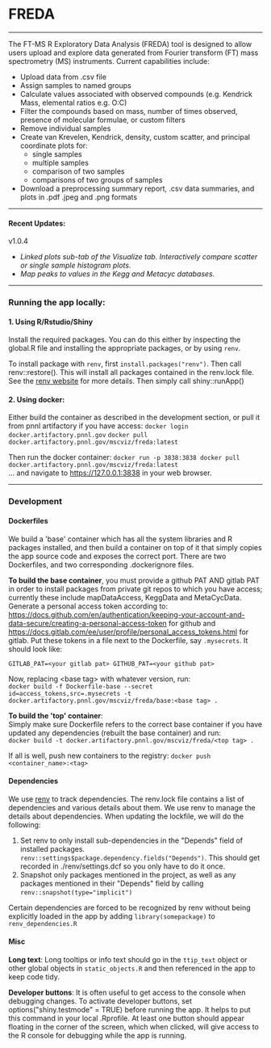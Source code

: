 # FREDA

***

The FT-MS R Exploratory Data Analysis (FREDA) tool is designed to allow users upload and explore data generated from Fourier transform (FT) mass spectrometry (MS) instruments. Current capabilities include:

* Upload data from .csv file  
* Assign samples to named groups
* Calculate values associated with observed compounds (e.g. Kendrick Mass, elemental ratios e.g. O:C)
* Filter the compounds based on mass, number of times observed, presence of molecular formulae, or custom filters
* Remove individual samples
* Create van Krevelen, Kendrick, density, custom scatter, and principal coordinate plots for:  
  * single samples
  * multiple samples
  * comparison of two samples
  * comparisons of two groups of samples
* Download a preprocessing summary report, .csv data summaries, and plots in .pdf .jpeg and .png formats

***

#### **Recent Updates:**
  v1.0.4
  * *Linked plots sub-tab of the Visualize tab.  Interactively compare scatter or single sample histogram plots.*
  * *Map peaks to values in the Kegg and Metacyc databases.*
  
***

### Running the app locally:

#### 1.  Using R/Rstudio/Shiny
Install the required packages.  You can do this either by inspecting the global.R file and installing the appropriate packages, or by using `renv`.

To install package with `renv`, first `install.packages("renv")`.  Then call renv::restore().  This will install all packages contained in the renv.lock file.  See the [renv website](https://rstudio.github.io/renv/articles/renv.html) for more details.
Then simply call shiny::runApp()

#### 2.  Using docker:

Either build the container as described in the development section, or pull it from pnnl artifactory if you have access:
`docker login docker.artifactory.pnnl.gov`
`docker pull docker.artifactory.pnnl.gov/mscviz/freda:latest`

Then run the docker container:  `docker run -p 3838:3838 docker pull docker.artifactory.pnnl.gov/mscviz/freda:latest`  
... and navigate to https://127.0.0.1:3838 in your web browser.

***

### **Development**

#### **Dockerfiles**

We build a 'base' container which has all the system libraries and R packages installed, and then build a container on top of it that simply copies the app source code and exposes the correct port.  There are two Dockerfiles, and two corresponding .dockerignore files.

**To build the base container**, you must provide a github PAT AND gitlab PAT in order to install packages from private git repos to which you have access; currently these include mapDataAccess, KeggData and MetaCycData. Generate a personal access token according to:  https://docs.github.com/en/authentication/keeping-your-account-and-data-secure/creating-a-personal-access-token for github and https://docs.gitlab.com/ee/user/profile/personal_access_tokens.html for gitlab.  Put these tokens in a file next to the Dockerfile, say `.mysecrets`.  It should look like:

`
GITLAB_PAT=<your gitlab pat>
GITHUB_PAT=<your github pat>
`

Now, replacing &lt;base tag&gt; with whatever version, run:  
`docker build -f Dockerfile-base --secret id=access_tokens,src=.mysecrets -t docker.artifactory.pnnl.gov/mscviz/freda/base:<base tag> .`

**To build the 'top' container**:  
Simply make sure Dockerfile refers to the correct base container if you have updated any dependencies (rebuilt the base container) and run:  
`docker build -t docker.artifactory.pnnl.gov/mscviz/freda/<top tag> .`

If all is well, push new containers to the registry:  `docker push <container_name>:<tag>`

#### **Dependencies**

We use [renv](https://rstudio.github.io/renv/articles/renv.html) to track dependencies.  The renv.lock file contains a list of dependencies and various details about them.  We use renv to manage the details about dependencies.  When updating the lockfile, we will do the following:

1.  Set renv to only install sub-dependencies in the "Depends" field of installed packages. `renv::settings$package.dependency.fields("Depends")`.  This should get recorded in ./renv/settings.dcf so you only have to do it once.
2.  Snapshot only packages mentioned in the project, as well as any packages mentioned in their "Depends" field by calling `renv::snapshot(type="implicit")`

Certain dependencies are forced to be recognized by renv without being explicitly loaded in the app by adding `library(somepackage)` to `renv_dependencies.R`

#### **Misc**

**Long text**:  Long tooltips or info text should go in the `ttip_text` object or other global objects in `static_objects.R` and then referenced in the app to keep code tidy.

**Developer buttons**:  It is often useful to get access to the console when debugging changes.  To activate developer buttons, set options("shiny.testmode" = TRUE) before running the app.  It helps to put this command in your local .Rprofile.  At least one button should appear floating in the corner of the screen, which when clicked, will give access to the R console for debugging while the app is running.
